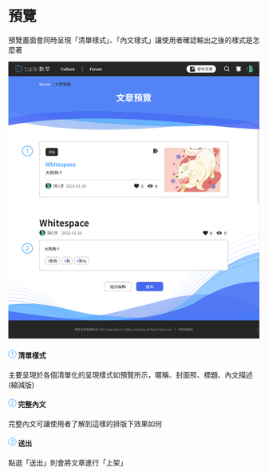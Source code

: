 # 預覽

預覽畫面會同時呈現「清單樣式」、「內文樣式」讓使用者確認輸出之後的樣式是怎麼著

![](../../.gitbook/assets/預覽.png)

#### ![編號 1](../../.gitbook/assets/1.png) 清單樣式

主要呈現於各個清單化的呈現樣式如預覽所示，暱稱、封面照、標題、內文描述(縮減版)

#### ![編號 2](../../.gitbook/assets/2.png) 完整內文

完整內文可讓使用者了解到這樣的排版下效果如何

#### ![編號 3](../../.gitbook/assets/3.png) 送出

點選「送出」則會將文章進行「上架」

